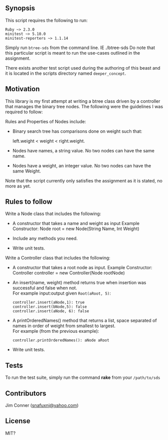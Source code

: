 ## Synopsis

This script requires the following to run:

    Ruby ~> 2.3.0
    minitest ~> 5.10.0
    minitest-reporters ~> 1.1.14

Simply run `btree-sds` from the command line. IE ./btree-sds
Do note that this particular script is meant to run the use-cases outlined in the assignment.

There exists another test script used during the authoring of this beast and it is located
in the scripts directory named `deeper_concept`.

## Motivation

This library is my first attempt at writing a btree class driven by a controller that manages the binary tree nodes. The following were the guidelines I was required to follow:

Rules and Properties of Nodes include:  

- Binary search tree has comparisons done on weight such that:

  left.weight < weight < right.weight.

- Nodes have names, a string value. No two nodes can have the same name.
- Nodes have a weight, an integer value. No two nodes can have the same Weight.

Note that the script currently only satisfies the assignment as it is stated, no more as yet.

## Rules to follow
Write a Node class that includes the following: 
- A constructor that takes a name and weight as input 
    Example Constructor:  Node root = new Node(String Name, Int Weight)  

- Include any methods you need.  

- Write unit tests. 

Write a Controller class that includes the following:  
- A constructor that takes a root node as input. 
    Example Constructor:  Controller controller = new Controller(Node rootNode)  
    
- An insert(name, weight) method returns true when insertion was successful and false when not.   
  For example input:output given `Root(aRoot, 5)`:   
  
      controller.insert(aNode,1): true 
      controller.insert(bNode,5): false 
      controller.insert(aNode, 6): false 

- A printOrderedNames() method that returns a list, space separated of names in order of weight from smallest to largest.  
  For example (from the previous example): 

      controller.printOrderedNames(): aNode aRoot
 
- Write unit tests.

## Tests

To run the test suite, simply run the command **rake** from your `/path/to/sds`

## Contributors

Jim Conner (snafuxnj@yahoo.com)

## License

MIT?
